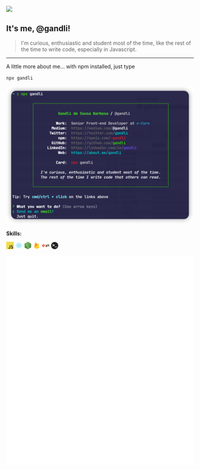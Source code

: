 ![](https://visitor-badge.glitch.me/badge?page_id=ridermansb.ridermansb)

<h2>It's me, @gandli!</h2>
<!-- <p><em>Software Enginner at <a href="https://securityscorecard.com/">Security Scorecard</a></br>
</em></p> -->


> I'm curious, enthusiastic and student most of the time, like the rest of the time to write code, especially in Javascript. 

-----------

A little more about me... with npm installed, just type

```
npx gandli
```

<img alt="screenshot" src="https://github.com/gandli/gandli/blob/main/Screen%20Shot.png?raw=true" />

**Skills:**  

<code><img height="20" src="https://raw.githubusercontent.com/github/explore/80688e429a7d4ef2fca1e82350fe8e3517d3494d/topics/javascript/javascript.png"></code>
<code><img height="20" src="https://raw.githubusercontent.com/github/explore/80688e429a7d4ef2fca1e82350fe8e3517d3494d/topics/react/react.png"></code>
<code><img height="20" src="https://raw.githubusercontent.com/github/explore/80688e429a7d4ef2fca1e82350fe8e3517d3494d/topics/nodejs/nodejs.png"></code>
<code><img height="20" src="https://raw.githubusercontent.com/github/explore/80688e429a7d4ef2fca1e82350fe8e3517d3494d/topics/firebase/firebase.png"></code>
<code><img height="20" src="https://raw.githubusercontent.com/github/explore/80688e429a7d4ef2fca1e82350fe8e3517d3494d/topics/git/git.png"></code>
<code><img height="20" src="https://raw.githubusercontent.com/github/explore/80688e429a7d4ef2fca1e82350fe8e3517d3494d/topics/terminal/terminal.png"></code>

![Metrics](https://github.com/gandli/gandli/blob/main/github-metrics.svg)
<!-- ![Riderman's github stats](https://github-readme-stats.vercel.app/api?username=gandli&show_icons=true&hide_border=true)
<img height="180em" src="https://github-readme-stats.vercel.app/api/top-langs/?username=gandli&layout=compact&langs_count=8"/> -->
